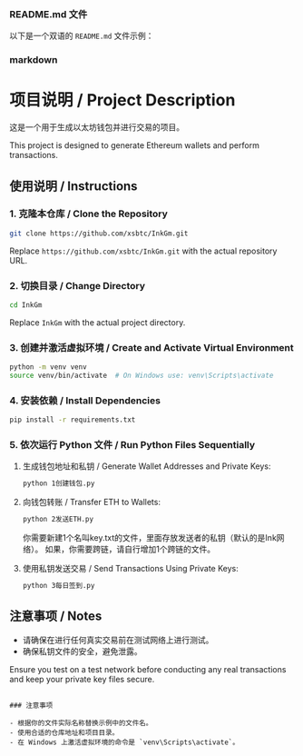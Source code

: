 ### README.md 文件

以下是一个双语的 `README.md` 文件示例：

### markdown
# 项目说明 / Project Description

这是一个用于生成以太坊钱包并进行交易的项目。

This project is designed to generate Ethereum wallets and perform transactions.

## 使用说明 / Instructions

### 1. 克隆本仓库 / Clone the Repository

```bash
git clone https://github.com/xsbtc/InkGm.git
```

Replace `https://github.com/xsbtc/InkGm.git` with the actual repository URL.

### 2. 切换目录 / Change Directory

```bash
cd InkGm
```

Replace `InkGm` with the actual project directory.

### 3. 创建并激活虚拟环境 / Create and Activate Virtual Environment

```bash
python -m venv venv
source venv/bin/activate  # On Windows use: venv\Scripts\activate
```

### 4. 安装依赖 / Install Dependencies

```bash
pip install -r requirements.txt
```

### 5. 依次运行 Python 文件 / Run Python Files Sequentially

1. 生成钱包地址和私钥 / Generate Wallet Addresses and Private Keys:

    ```bash
    python 1创建钱包.py
    ```

2. 向钱包转账 / Transfer ETH to Wallets:

    ```bash
    python 2发送ETH.py
    ```
   你需要新建1个名叫key.txt的文件，里面存放发送者的私钥（默认的是Ink网络）。 如果，你需要跨链，请自行增加1个跨链的文件。

3. 使用私钥发送交易 / Send Transactions Using Private Keys:

    ```bash
    python 3每日签到.py
    ```

## 注意事项 / Notes

- 请确保在进行任何真实交易前在测试网络上进行测试。
- 确保私钥文件的安全，避免泄露。

Ensure you test on a test network before conducting any real transactions and keep your private key files secure.
```

### 注意事项

- 根据你的文件实际名称替换示例中的文件名。
- 使用合适的仓库地址和项目目录。
- 在 Windows 上激活虚拟环境的命令是 `venv\Scripts\activate`。
